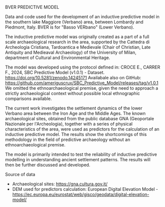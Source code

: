 BVER PREDICTIVE MODEL

Data and code used for the development of an inductive predictive model in the southern lake Maggiore (Verbano) area, between Lombardy and Piedmont, Italy. BVER is for "Basso VERbano" (Lower Verbano).

The inductive predictive model was originally created as a part of a full scale archaeological research in the area, supported by the Cattedra di Archeologia Cristiana, Tardoantica e Medievale (Chair of Christian, Late Antiquity and Medieaval Archaeology) of the University of Milan, department of Cultural and Environmental Heritage.

The model was developed using the protocol defined in: CROCE E., CARRER F., 2024, SBC Predictive Model (v1.0.1) - Dataset. https://doi.org/10.5281/zenodo.14245171
Availabale also on GitHub: https://github.com/ameriguscrux/SBC_Predictive_Model/releases/tag/v1.0.1
We omitted the ethnoarchaeological premise, given the need to approach a strictly archaeological context without possible local ethnographic comparisons available.

The current work investigates the settlement dynamics of the lower Verbano area between the Iron Age and the Middle Ages. The known archaeological sites, obtained from the public database GNA (Geoportale Nazionale per l'Archeologia), together with a series of physical characteristics of the area, were used as predictors for the calculation of an inductive predictive model. The results show the shortcomings of this methodology in the field of predictive archaeology without an ethnoarchaeological premise.

The model is primarily intended to test the reliability of inductive predictive modelling in understanding ancient settlement patterns. The results will then be further discussed and developed.

Source of data
- Archaeological sites: https://gna.cultura.gov.it/ 
- DEM used for predictors calculation: European Digital Elevation Model - https://ec.europa.eu/eurostat/web/gisco/geodata/digital-elevation-model/
